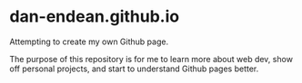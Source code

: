 # dan-endean.github.io
Attempting to create my own Github page.

The purpose of this repository is for me to learn more about web dev, show off personal projects, and start to understand Github pages better.
